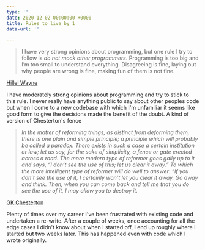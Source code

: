 ```yaml
---
type: ''
date: 2020-12-02 00:00:00 +0000
title: Rules to live by 1
data-url: ''

---
```

> I have very strong opinions about programming, but one rule I try to follow is _do not mock other programmers_. Programming is too big and I’m too small to understand everything. Disagreeing is fine, laying out why people are wrong is fine, making fun of them is not fine.

[Hillel Wayne]()

I have moderately strong opinions about programming and try to stick to this rule. I never really have anything public to say about other peoples code but when I come to a new codebase with which I'm unfamiliar it seems like good form to give the decisions made the benefit of the doubt. A kind of version of Chesterton's fence

> _In the matter of reforming things, as distinct from deforming them, there is one plain and simple principle; a principle which will probably be called a paradox. There exists in such a case a certain institution or law; let us say, for the sake of simplicity, a fence or gate erected across a road. The more modern type of reformer goes gaily up to it and says, “I don’t see the use of this; let us clear it away.” To which the more intelligent type of reformer will do well to answer: “If you don’t see the use of it, I certainly won’t let you clear it away. Go away and think. Then, when you can come back and tell me that you do see the use of it, I may allow you to destroy it._

[GK Chesterton](https://www.chesterton.org/taking-a-fence-down/)

Plenty of times over my career I've been frustrated with existing code and undertaken a re-write. After a couple of weeks, once accounting for all the edge cases I didn't know about when I started off, I end up roughly where I started but two weeks later. This has happened even with code which I wrote originally.